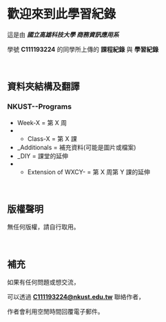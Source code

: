 # 歡迎來到此學習紀錄

這是由 ***國立高雄科技大學 商務資訊應用系***

學號 **C111193224** 的同學所上傳的 **課程紀錄** 與 **學習紀錄**

&emsp;
## 資料夾結構及翻譯

### NKUST--Programs
- Week-X = 第 X 周
- + Class-X = 第 X 課
- _Additionals = 補充資料(可能是圖片或檔案)
- _DIY = 課堂的延伸
- + Extension of WXCY- = 第 X 周第 Y 課的延伸

&emsp;
## 版權聲明
無任何版權，請自行取用。

&emsp;
## 補充
如果有任何問題或想交流，

可以透過 **C111193224@nkust.edu.tw** 聯絡作者，

作者會利用空閒時間回覆電子郵件。
